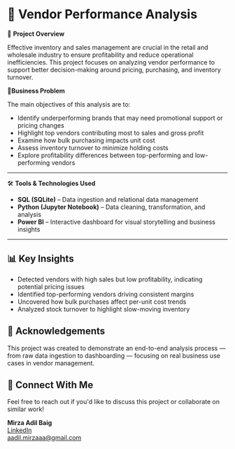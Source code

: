 # 🛒 Vendor Performance Analysis

📌 **Project Overview**

Effective inventory and sales management are crucial in the retail and wholesale industry to ensure profitability and reduce operational inefficiencies. This project focuses on analyzing vendor performance to support better decision-making around pricing, purchasing, and inventory turnover.


🧠**Business Problem**

The main objectives of this analysis are to:

- Identify underperforming brands that may need promotional support or pricing changes  
- Highlight top vendors contributing most to sales and gross profit  
- Examine how bulk purchasing impacts unit cost  
- Assess inventory turnover to minimize holding costs  
- Explore profitability differences between top-performing and low-performing vendors  

---
 🛠 **Tools & Technologies Used**

- **SQL (SQLite)** – Data ingestion and relational data management  
- **Python (Jupyter Notebook)** – Data cleaning, transformation, and analysis  
- **Power BI** – Interactive dashboard for visual storytelling and business insights  

---

## 📊 Key Insights

- Detected vendors with high sales but low profitability, indicating potential pricing issues  
- Identified top-performing vendors driving consistent margins  
- Uncovered how bulk purchases affect per-unit cost trends  
- Analyzed stock turnover to highlight slow-moving inventory


## 🤝 Acknowledgements

This project was created to demonstrate an end-to-end analysis process — from raw data ingestion to dashboarding — focusing on real business use cases in vendor management.


## 🔗 Connect With Me

Feel free to reach out if you'd like to discuss this project or collaborate on similar work!

**Mirza Adil Baig**  
[LinkedIn](https://www.linkedin.com/in/mirza-adil-baig-134a97141)  
aadil.mirzaaa@gmail.com
